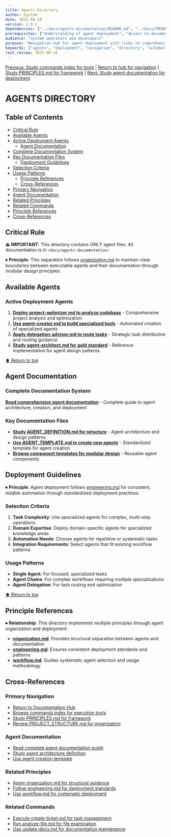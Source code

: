 ```yaml
---
title: Agents Directory
author: System
date: 2025-08-18
version: 1.0.1
dependencies: ["../docs/agents-documentation/README.md", "../docs/PRINCIPLES.md"]
prerequisites: ["Understanding of agent deployment", "Access to documentation system"]
audience: "System operators and developers"
purpose: "Navigation hub for agent deployment with links to comprehensive documentation"
keywords: ["agents", "deployment", "navigation", "directory", "automation"]
last_review: 2025-08-18
---
```


[Previous: Study commands index for tools](../commands/index.md) | [Return to hub for navigation](../docs/index.md) | [Study PRINCIPLES.md for framework](../docs/PRINCIPLES.md) | [Next: Study agent documentation for deployment](../docs/agents-documentation/README.md)

# AGENTS DIRECTORY

## Table of Contents
  - [Critical Rule](#critical-rule)
  - [Available Agents](#available-agents)
- [Active Deployment Agents](#active-deployment-agents)
  - [Agent Documentation](#agent-documentation)
- [Complete Documentation System](#complete-documentation-system)
- [Key Documentation Files](#key-documentation-files)
  - [Deployment Guidelines](#deployment-guidelines)
- [Selection Criteria](#selection-criteria)
- [Usage Patterns](#usage-patterns)
  - [Principle References](#principle-references)
  - [Cross-References](#cross-references)
- [Primary Navigation](#primary-navigation)
- [Agent Documentation](#agent-documentation)
- [Related Principles](#related-principles)
- [Related Commands](#related-commands)
- [Principle References](#principle-references)
- [Cross-References](#cross-references)

## Critical Rule

⚠️ **IMPORTANT**: This directory contains ONLY agent files. All documentation is in `/docs/agents-documentation/`

⏺ **Principle**:  This separation follows [organization.md](../docs/principles/organization.md) to maintain clear boundaries between executable agents and their documentation through modular design principles.

## Available Agents

### Active Deployment Agents
1. **[Deploy project-optimizer.md to analyze codebase](project-optimizer.md)** - Comprehensive project analysis and optimization
2. **[Use agent-creator.md to build specialized tools](agent-creator.md)** - Automated creation of specialized agents 
3. **[Apply delegation-advisor.md to route tasks](delegation-advisor.md)** - Strategic task distribution and routing guidance
4. **[Study agent-architect.md for gold standard](agent-architect.md)** - Reference implementation for agent design patterns

[⬆ Return to top](#agents-directory)

## Agent Documentation

### Complete Documentation System
**[Read comprehensive agent documentation](../docs/agents-documentation/README.md)** - Complete guide to agent architecture, creation, and deployment

### Key Documentation Files
- **[Study AGENT_DEFINITION.md for structure](../docs/agents-documentation/AGENT_DEFINITION.md)** - Agent architecture and design patterns
- **[Use AGENT_TEMPLATE.md to create new agents](../docs/agents-documentation/AGENT_TEMPLATE.md)** - Standardized template for agent creation
- **[Browse component templates for modular design](../docs/agents-documentation/components/COMPONENT_USAGE.md)** - Reusable agent components

## Deployment Guidelines

⏺ **Principle**:  Agent deployment follows [engineering.md](../docs/principles/engineering.md) for consistent, reliable automation through standardized deployment practices.

### Selection Criteria
1. **Task Complexity**: Use specialized agents for complex, multi-step operations
2. **Domain Expertise**: Deploy domain-specific agents for specialized knowledge areas
3. **Automation Needs**: Choose agents for repetitive or systematic tasks
4. **Integration Requirements**: Select agents that fit existing workflow patterns

### Usage Patterns
- **Single Agent**: For focused, specialized tasks
- **Agent Chains**: For complex workflows requiring multiple specializations
- **Agent Delegation**: For task routing and optimization

[⬆ Return to top](#agents-directory)

## Principle References

⏺ **Relationship**: This directory implements multiple principles through agent organization and deployment:
- **[organization.md](../docs/principles/organization.md)**: Provides structural separation between agents and documentation
- **[engineering.md](../docs/principles/engineering.md)**: Ensures consistent deployment standards and patterns
- **[workflow.md](../docs/principles/workflow.md)**: Guides systematic agent selection and usage methodology

## Cross-References

### Primary Navigation
- [Return to Documentation Hub](../docs/index.md)
- [Browse commands index for execution tools](../commands/index.md) 
- [Study PRINCIPLES.md for framework](../docs/PRINCIPLES.md)
- [Review PROJECT_STRUCTURE.md for organization](../PROJECT_STRUCTURE.md)

### Agent Documentation
- [Read complete agent documentation guide](../docs/agents-documentation/README.md)
- [Study agent architecture definition](../docs/agents-documentation/AGENT_DEFINITION.md)
- [Use agent creation template](../docs/agents-documentation/AGENT_TEMPLATE.md)

### Related Principles
- [Apply organization.md for structural guidance](../docs/principles/organization.md)
- [Follow engineering.md for deployment standards](../docs/principles/engineering.md)
- [Use workflow.md for systematic deployment](../docs/principles/workflow.md)

### Related Commands
- [Execute create-ticket.md for task management](../commands/create-ticket.md)
- [Run analyze-file.md for file examination](../commands/analyze-file.md)
- [Use update-docs.md for documentation maintenance](../commands/update-docs.md)

